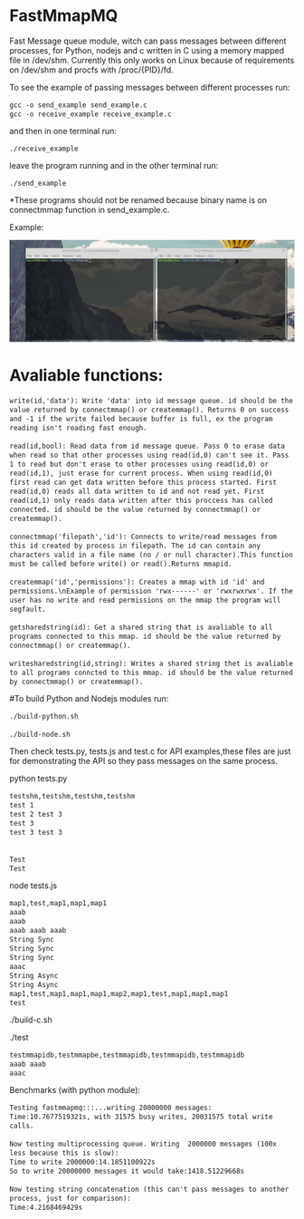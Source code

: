 # FastMmapMQ
Fast Message queue module, witch can pass messages between different processes, for Python, nodejs and c written in C using a memory mapped file in /dev/shm.
Currently this only works on Linux because of requirements on /dev/shm and procfs with /proc/{PID}/fd.



To see the example of passing messages between different processes run:

	gcc -o send_example send_example.c
	gcc -o receive_example receive_example.c

and then in one terminal run:

	./receive_example

leave the program running and in the other terminal run:

	./send_example

*These programs should not be renamed because binary name is on connectmmap function in send_example.c.

Example:

![](demo.gif)




# Avaliable functions:

	write(id,'data'): Write 'data' into id message queue. id should be the value returned by connectmmap() or createmmap(). Returns 0 on success and -1 if the write failed because buffer is full, ex the program reading isn't reading fast enough.

	read(id,bool): Read data from id message queue. Pass 0 to erase data when read so that other processes using read(id,0) can't see it. Pass 1 to read but don't erase to other processes using read(id,0) or read(id,1), just erase for current process. When using read(id,0) first read can get data written before this process started. First read(id,0) reads all data written to id and not read yet. First read(id,1) only reads data written after this proccess has called connected. id should be the value returned by connectmmap() or createmmap().

	connectmmap('filepath','id'): Connects to write/read messages from this id created by process in filepath. The id can contain any characters valid in a file name (no / or null character).This function must be called before write() or read().Returns mmapid.

	createmmap('id','permissions'): Creates a mmap with id 'id' and permissions.\nExample of permission 'rwx------' or 'rwxrwxrwx'. If the user has no write and read permissions on the mmap the program will segfault.

	getsharedstring(id): Get a shared string that is avaliable to all programs connected to this mmap. id should be the value returned by connectmmap() or createmmap().

	writesharedstring(id,string): Writes a shared string thet is avaliable to all programs conncted to this mmap. id should be the value returned by connectmmap() or createmmap().



#To build Python and Nodejs modules run:

	./build-python.sh

	./build-node.sh

Then check tests.py, tests.js and test.c for API examples,these files are just for demonstrating the API so they pass messages on the same process.

python tests.py

	testshm,testshm,testshm,testshm
	test 1 
	test 2 test 3 
	test 3 
	test 3 test 3 


	Test
	Test



node tests.js

	map1,test,map1,map1,map1
	aaab 
	aaab 
	aaab aaab aaab 
	String Sync
	String Sync
	String Sync
	aaac 
	String Async
	String Async
	map1,test,map1,map1,map1,map2,map1,test,map1,map1,map1
	test 

./build-c.sh

./test

	testmmapidb,testmmapbe,testmmapidb,testmmapidb,testmmapidb
	aaab aaab 
	aaac 
	
	
Benchmarks (with python module):

	Testing fastmmapmq:::...writing 20000000 messages:
	Time:10.7677519321s, with 31575 busy writes, 20031575 total write calls.

	Now testing multiprocessing queue. Writing  2000000 messages (100x less because this is slow):
	Time to write 2000000:14.1851100922s
	So to write 20000000 messages it would take:1418.51229668s

	Now testing string concatenation (this can't pass messages to another process, just for comparison):
	Time:4.2168469429s

